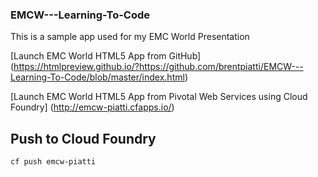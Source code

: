 ### EMCW---Learning-To-Code

This is a sample app used for my EMC World Presentation

[Launch EMC World HTML5 App from GitHub] (https://htmlpreview.github.io/?https://github.com/brentpiatti/EMCW---Learning-To-Code/blob/master/index.html)

[Launch EMC World HTML5 App from Pivotal Web Services using Cloud Foundry] (http://emcw-piatti.cfapps.io/)

## Push to Cloud Foundry

```
cf push emcw-piatti
```
